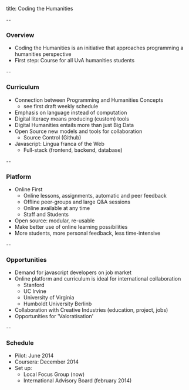 title: Coding the Humanities

--

### Overview

+ Coding the Humanities is an initiative that approaches programming a humanities perspective
+ First step: Course for all UvA humanities students

--
### Curriculum

+ Connection between Programming and Humanities Concepts
  + see first draft weekly schedule
+ Emphasis on language instead of computation
+ Digital literacy means producing (custom) tools 
+ Digital Humanities entails more than just Big Data
+ Open Source new models and tools for collaboration 
  + Source Control (Github)
+ Javascript: Lingua franca of the Web
  + Full-stack (frontend, backend, database)

--

### Platform

+ Online First
	+ Online lessons, assignments, automatic and peer feedback
	+ Offline peer-groups and large Q&A sessions
	+ Online available at any time
    + Staff and Students
+ Open source: modular, re-usable
+ Make better use of online learning possibilities
+ More students, more personal feedback, less time-intensive

--

### Opportunities

+ Demand for javascript developers on job market
+ Online platform and curriculum is ideal for international collaboration
  + Stanford
  + UC Irvine
  + University of Virginia
  + Humboldt University Berlinb
+ Collaboration with Creative Industries (education, project, jobs)
+ Opportunities for 'Valoratisation'

--

### Schedule

+ Pilot: June 2014
+ Coursera: December 2014
+ Set up:
  + Local Focus Group (now)
  + International Advisory Board (february 2014)
